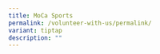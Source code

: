 ```yaml
---
title: MoCa Sports
permalink: /volunteer-with-us/permalink/
variant: tiptap
description: ""
---
```

